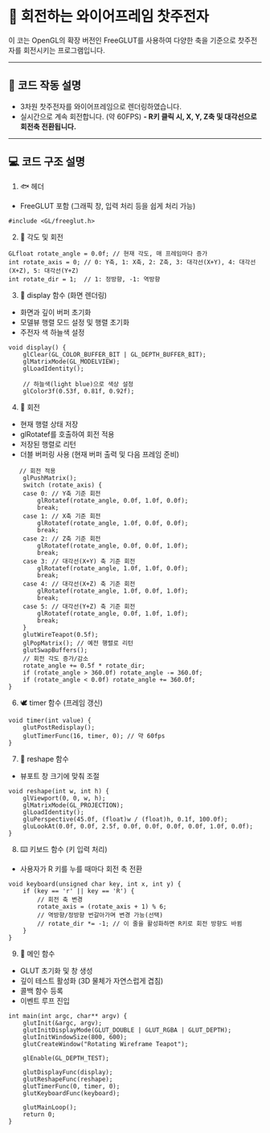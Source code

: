 # 🐋 회전하는 와이어프레임 찻주전자

이 코는 OpenGL의 확장 버전인 FreeGLUT를 사용하여 다양한 축을 기준으로 찻주전자를 회전시키는 프로그램입니다.  

---

## 🐳 코드 작동 설명

- 3차원 찻주전자를 와이어프레임으로 렌더링하였습니다.
- 실시간으로 계속 회전합니다. (약 60FPS)
__- R키 클릭 시, X, Y, Z축 및 대각선으로 회전축 전환됩니다.__

---

## 💻 코드 구조 설명

1. 🐟 헤더
- FreeGLUT 포함 (그래픽 창, 입력 처리 등을 쉽게 처리 가능)
```
#include <GL/freeglut.h>
```

2. 🐠 각도 및 회전
```
GLfloat rotate_angle = 0.0f; // 현재 각도, 매 프레임마다 증가
int rotate_axis = 0; // 0: Y축, 1: X축, 2: Z축, 3: 대각선(X+Y), 4: 대각선(X+Z), 5: 대각선(Y+Z)
int rotate_dir = 1;  // 1: 정방향, -1: 역방향
```

3. 🪼 display 함수 (화면 렌더링)
- 화면과 깊이 버퍼 초기화
- 모델뷰 행렬 모드 설정 및 행렬 초기화
- 주전자 색 하늘색 설정
```
void display() {
    glClear(GL_COLOR_BUFFER_BIT | GL_DEPTH_BUFFER_BIT);
    glMatrixMode(GL_MODELVIEW);
    glLoadIdentity();

    // 하늘색(light blue)으로 색상 설정
    glColor3f(0.53f, 0.81f, 0.92f);
```

4. 🐚 회전
- 현재 행렬 상태 저장
- glRotatef를 호출하여 회전 적용
- 저장된 행렬로 리턴
- 더블 버퍼링 사용 (현재 버퍼 출력 및 다음 프레임 준비)
```
   // 회전 적용
    glPushMatrix();
    switch (rotate_axis) {
    case 0: // Y축 기준 회전
        glRotatef(rotate_angle, 0.0f, 1.0f, 0.0f);
        break;
    case 1: // X축 기준 회전
        glRotatef(rotate_angle, 1.0f, 0.0f, 0.0f);
        break;
    case 2: // Z축 기준 회전
        glRotatef(rotate_angle, 0.0f, 0.0f, 1.0f);
        break;
    case 3: // 대각선(X+Y) 축 기준 회전
        glRotatef(rotate_angle, 1.0f, 1.0f, 0.0f);
        break;
    case 4: // 대각선(X+Z) 축 기준 회전
        glRotatef(rotate_angle, 1.0f, 0.0f, 1.0f);
        break;
    case 5: // 대각선(Y+Z) 축 기준 회전
        glRotatef(rotate_angle, 0.0f, 1.0f, 1.0f);
        break;
    }
    glutWireTeapot(0.5f);
    glPopMatrix(); // 예전 행렬로 리턴
    glutSwapBuffers();
    // 회전 각도 증가/감소
    rotate_angle += 0.5f * rotate_dir;
    if (rotate_angle > 360.0f) rotate_angle -= 360.0f;
    if (rotate_angle < 0.0f) rotate_angle += 360.0f;
}
```

6. 🕊️ timer 함수 (프레임 갱신)
```
void timer(int value) {
    glutPostRedisplay();
    glutTimerFunc(16, timer, 0); // 약 60fps
}
```

7. 🦢 reshape 함수
- 뷰포트 창 크기에 맞춰 조절
```
void reshape(int w, int h) {
    glViewport(0, 0, w, h);
    glMatrixMode(GL_PROJECTION);
    glLoadIdentity();
    gluPerspective(45.0f, (float)w / (float)h, 0.1f, 100.0f);
    gluLookAt(0.0f, 0.0f, 2.5f, 0.0f, 0.0f, 0.0f, 0.0f, 1.0f, 0.0f);
}
```

8. ⌨️ 키보드 함수 (키 입력 처리)
- 사용자가 R 키를 누를 때마다 회전 축 전환
```
void keyboard(unsigned char key, int x, int y) {
    if (key == 'r' || key == 'R') {
        // 회전 축 변경
        rotate_axis = (rotate_axis + 1) % 6;
        // 역방향/정방향 번갈아가며 변경 가능(선택)
        // rotate_dir *= -1; // 이 줄을 활성화하면 R키로 회전 방향도 바뀜
    }
}
```

9. 🦤 메인 함수
- GLUT 초기화 및 창 생성
- 깊이 테스트 활성화 (3D 물체가 자연스럽게 겹침)
- 콜백 함수 등록
- 이벤트 루프 진입
```
int main(int argc, char** argv) {
    glutInit(&argc, argv);
    glutInitDisplayMode(GLUT_DOUBLE | GLUT_RGBA | GLUT_DEPTH);
    glutInitWindowSize(800, 600);
    glutCreateWindow("Rotating Wireframe Teapot");

    glEnable(GL_DEPTH_TEST);

    glutDisplayFunc(display);
    glutReshapeFunc(reshape);
    glutTimerFunc(0, timer, 0);
    glutKeyboardFunc(keyboard);

    glutMainLoop();
    return 0;
}
```
